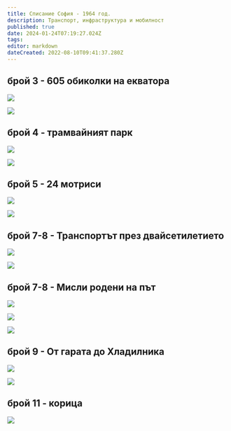 ```yaml
---
title: Списание София - 1964 год.
description: Транспорт, инфраструктура и мобилност
published: true
date: 2024-01-24T07:19:27.024Z
tags: 
editor: markdown
dateCreated: 2022-08-10T09:41:37.280Z
---
```


## брой 3 - 605 обиколки на екватора

![](/литература/списания/софия/1964/sof_1964_kn3_0008-1.jpg)

![](/литература/списания/софия/1964/sof_1964_kn3_0009-1.jpg)

## брой 4 - трамвайният парк

![](/литература/списания/софия/1964/sof_1964_kn4_0014-1.jpg)

![](/литература/списания/софия/1964/sof_1964_kn4_0015-1.jpg)

## брой 5 - 24 мотриси

![](/литература/списания/софия/1964/sof_1964_kn5_0014-1.jpg)

![](/литература/списания/софия/1964/sof_1964_kn5_0015-1.jpg)

## брой 7-8 - Транспортът през двайсетилетието

![](/литература/списания/софия/1964/sof_1964_kn7-8_0028-1.jpg)

![](/литература/списания/софия/1964/sof_1964_kn7-8_0029-1.jpg)

## брой 7-8 - Мисли родени на път

![](/литература/списания/софия/1964/sof_1964_kn7-8_0030-1.jpg)

![](/литература/списания/софия/1964/sof_1964_kn7-8_0031-1.jpg)

![](/литература/списания/софия/1964/sof_1964_kn7-8_0032-1.jpg)

## брой 9 - От гарата до Хладилника

![](/литература/списания/софия/1964/sof_1964_kn9_0008-1.jpg)

![](/литература/списания/софия/1964/sof_1964_kn9_0009-1.jpg)

## брой 11 - корица

![](/литература/списания/софия/1964/sof_1964_kn11_0001-1.jpg)